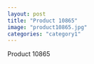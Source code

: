 ```yaml
---
layout: post
title: "Product 10865"
image: "product10865.jpg"
categories: "category1"
---
```

Product 10865

